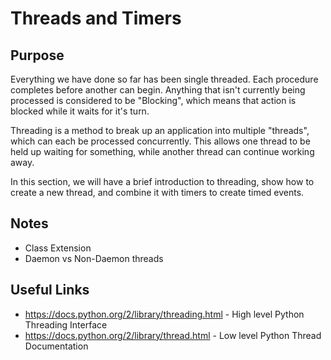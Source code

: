 # Threads and Timers

## Purpose
Everything we have done so far has been single threaded. Each procedure completes
before another can begin. Anything that isn't currently being processed is considered
to be "Blocking", which means that action is blocked while it waits for it's turn.

Threading is a method to break up an application into multiple "threads", which
can each be processed concurrently. This allows one thread to be held up waiting
for something, while another thread can continue working away.

In this section, we will have a brief introduction to threading, show how to create
a new thread, and combine it with timers to create timed events.

## Notes
* Class Extension
* Daemon vs Non-Daemon threads

## Useful Links

* https://docs.python.org/2/library/threading.html - High level Python Threading Interface
* https://docs.python.org/2/library/thread.html - Low level Python Thread Documentation
